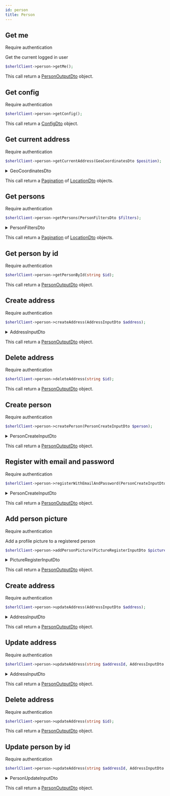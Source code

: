 ```yaml
---
id: person
title: Person
---
```


## Get me

<span class="badge badge--warning">Require authentication</span>

Get the current logged in user

```php
$sherlClient->person->getMe();
```

This call return a [PersonOutputDto](./person-types#personoutputdto) object.

## Get config

<span class="badge badge--warning">Require authentication</span>

```php
$sherlClient->person->getConfig();
```

This call return a [ConfigDto](./common-types#configdto) object.

## Get current address

<span class="badge badge--warning">Require authentication</span>

```php
$sherlClient->person->getCurrentAddress(GeoCoordinatesDto $position);
```

<details>
 <summary>GeoCoordinatesDto</summary>

| Fields        |  Type   |      Required      | Description                     |
| :------------ | :-----: | :----------------: | :------------------------------ |
| **latitude**  | `float` | :white_check_mark: | Latitude of the current address |
| **longitude** | `float` | :white_check_mark: | Latitude of the current address |

</details>

This call return a [Pagination](./common-types#pagination) of [LocationDto](./common-types#locationdto) objects.

## Get persons

<span class="badge badge--warning">Require authentication</span>

```php
$sherlClient->person->getPersons(PersonFiltersDto $filters);
```

<details>
 <summary>PersonFiltersDto</summary>

| Fields                        |                                        Type                                        | Required | Description                                        |
| :---------------------------- | :--------------------------------------------------------------------------------: | :------- | -------------------------------------------------- |
| **id**                        |                                      `string`                                      | :x:      | The person id to filter                            |
| **userId**                    |                                      `string`                                      | :x:      | The person user id to filter                       |
| **q**                         |                                      `string`                                      | :x:      | The person query to filter                         |
| **firstName**                 |                                      `string`                                      | :x:      | The person first name to filter                    |
| **lastName**                  |                                      `string`                                      | :x:      | The person last name to filter                     |
| **phoneNumber**               |                                      `string`                                      | :x:      | The person phone number to filter                  |
| **mobilePhoneNumber**         |                                      `string`                                      | :x:      | The person mobile phone number to filter           |
| **faxNumber**                 |                                      `string`                                      | :x:      | The person fax number to filter                    |
| **nationality**               |                                      `string`                                      | :x:      | The person nationality to filter                   |
| **uri**                       |                                      `string`                                      | :x:      | The person uri to filter                           |
| **legalName**                 |                                      `string`                                      | :x:      | The person legal name to filter                    |
| **location**                  |                                      `mixed`                                       | :x:      | The person location to filter                      |
| **subOrganizations**          |                                      `mixed`                                       | :x:      | The person sub organizations to filter             |
| **birthDate**                 |                                      `string`                                      | :x:      | The person birth date to filter                    |
| **email**                     |                                      `string`                                      | :x:      | The person email to filter                         |
| **gender**                    |                           [Gender](person-types#gender)                            | :x:      | The person gender to filter                        |
| **jobTitle**                  |                                      `string`                                      | :x:      | The person job title to filter                     |
| **enabled**                   |                                     `boolean`                                      | :x:      | The person account status to filter                |
| **createdAt**                 |                                     `DateTime`                                     | :x:      | The person creation date to filter                 |
| **updatedAt**                 |                                     `DateTime`                                     | :x:      | The person update date to filter                   |
| **analytics**                 |                                      `string`                                      | :x:      | The person analytics to filter                     |
| **noFrequentedEstablishment** |                                      `string`                                      | :x:      | The person not frequenting establishment to filter |
| **type**                      |                          [PersonType](person#persontype)                           | :x:      | The person type to filter                          |
| **sort**                      | [SortDto](common-types#sortdto)`<`[PersonInputDto](person-types#personinputdto)`>` | :x:      | The person sorting status                          |

</details>

This call return a [Pagination](./common-types#pagination) of [LocationDto](./common-types#locationdto) objects.

## Get person by id

<span class="badge badge--warning">Require authentication</span>

```php
$sherlClient->person->getPersonById(string $id);
```

This call return a [PersonOutputDto](./person-types#personoutputdto) object.

## Create address

<span class="badge badge--warning">Require authentication</span>

```php
$sherlClient->person->createAddress(AddressInputDto $address);
```

<details>
 <summary>AddressInputDto</summary>

| Fields                         |   Type   | Required           | Description                               |
| :----------------------------- | :------: | :----------------- | ----------------------------------------- |
| **id**                         | `string` | :white_check_mark: | L'identifiant de la personne pour filtrer |
| **country**                    | `string` | :white_check_mark: | Le pays de l'adresse                      |
| **locality**                   | `string` | :white_check_mark: | La localité de l'adresse                  |
| **region**                     | `string` | :white_check_mark: | La région de l'adresse                    |
| **postalCode**                 | `string` | :white_check_mark: | Le code postal de l'adresse               |
| **streetAddress**              | `string` | :white_check_mark: | L'adresse de la rue                       |
| **uri**                        | `string` | :white_check_mark: | L'URI de l'adresse                        |
| **createdAt**                  | `string` | :white_check_mark: | La date de création                       |
| **department**                 | `string` | :white_check_mark: | Le département de l'adresse               |
| **complementaryStreetAddress** | `string` | :white_check_mark: | L'adresse complémentaire                  |
| **name**                       | `string` | :white_check_mark: | Le nom de l'adresse                       |
| **originId**                   | `string` | :white_check_mark: | L'identifiant d'origine                   |
| **latitude**                   | `float`  | :white_check_mark: | La latitude de l'adresse                  |
| **longitude**                  | `float`  | :white_check_mark: | La longitude de l'adresse                 |

</details>

This call return a [PersonOutputDto](./person-types#personoutputdto) object.

## Delete address

<span class="badge badge--warning">Require authentication</span>

```php
$sherlClient->person->deleteAddress(string $id);
```

This call return a [PersonOutputDto](./person-types#personoutputdto) object.

## Create person

<span class="badge badge--warning">Require authentication</span>

```php
$sherlClient->person->createPerson(PersonCreateInputDto $person);
```

<details>
 <summary>PersonCreateInputDto</summary>

| Fields                |                                 Type                                  | Required           | Description                                    |
| :-------------------- | :-------------------------------------------------------------------: | :----------------- | ---------------------------------------------- |
| **id**                |                               `string`                                | :white_check_mark: | L'identifiant de la personne                   |
| **firstName**         |                               `string`                                | :x:                | Le prénom de la personne                       |
| **lastName**          |                               `string`                                | :x:                | Le nom de famille de la personne               |
| **address**           |                  [AddressInputDto](#addressinputdto)                  | :x:                | L'adresse de la personne                       |
| **phoneNumber**       |                               `string`                                | :x:                | Le numéro de téléphone                         |
| **mobilePhoneNumber** |                               `string`                                | :x:                | Le numéro de téléphone mobile                  |
| **faxNumber**         |                               `string`                                | :x:                | Le numéro de télécopie                         |
| **nationality**       |                               `string`                                | :x:                | La nationalité de la personne                  |
| **affiliation**       | [PersonOrganizationCreateInputDto](#personorganizationcreateinputdto) | :x:                | L'affiliation de la personne                   |
| **birthDate**         |                               `string`                                | :x:                | La date de naissance de la personne            |
| **email**             |                               `string`                                | :white_check_mark: | L'adresse e-mail de la personne                |
| **password**          |                               `string`                                | :white_check_mark: | Le mot de passe de la personne                 |
| **confirmPassword**   |                               `string`                                | :white_check_mark: | La confirmation du mot de passe de la personne |
| **gender**            |                     [Gender](person-types#gender)                     | :white_check_mark: | Le genre de la personne                        |
| **jobTitle**          |                               `string`                                | :x:                | Le titre de poste de la personne               |

</details>

This call return a [PersonOutputDto](./person-types#personoutputdto) object.

## Register with email and password

<span class="badge badge--warning">Require authentication</span>

```php
$sherlClient->person->registerWithEmailAndPassword(PersonCreateInputDto $person);
```

<details>
 <summary>PersonCreateInputDto</summary>

| Fields                |                                 Type                                  | Required           | Description                                    |
| :-------------------- | :-------------------------------------------------------------------: | :----------------- | ---------------------------------------------- |
| **id**                |                               `string`                                | :white_check_mark: | L'identifiant de la personne                   |
| **firstName**         |                               `string`                                | :x:                | Le prénom de la personne                       |
| **lastName**          |                               `string`                                | :x:                | Le nom de famille de la personne               |
| **address**           |                  [AddressInputDto](#addressinputdto)                  | :x:                | L'adresse de la personne                       |
| **phoneNumber**       |                               `string`                                | :x:                | Le numéro de téléphone                         |
| **mobilePhoneNumber** |                               `string`                                | :x:                | Le numéro de téléphone mobile                  |
| **faxNumber**         |                               `string`                                | :x:                | Le numéro de télécopie                         |
| **nationality**       |                               `string`                                | :x:                | La nationalité de la personne                  |
| **affiliation**       | [PersonOrganizationCreateInputDto](#personorganizationcreateinputdto) | :x:                | L'affiliation de la personne                   |
| **birthDate**         |                               `string`                                | :x:                | La date de naissance de la personne            |
| **email**             |                               `string`                                | :white_check_mark: | L'adresse e-mail de la personne                |
| **password**          |                               `string`                                | :white_check_mark: | Le mot de passe de la personne                 |
| **confirmPassword**   |                               `string`                                | :white_check_mark: | La confirmation du mot de passe de la personne |
| **gender**            |                     [Gender](person-types#gender)                     | :white_check_mark: | Le genre de la personne                        |
| **jobTitle**          |                               `string`                                | :x:                | Le titre de poste de la personne               |

</details>

This call return a [PersonOutputDto](./person-types#personoutputdto) object.

## Add person picture

<span class="badge badge--warning">Require authentication</span>

Add a profile picture to a registered person

```php
$sherlClient->person->addPersonPicture(PictureRegisterInputDto $picture);
```

<details>
 <summary>PictureRegisterInputDto</summary>

| Champs      |   Type   |       Requis       | Description                   |
| :---------- | :------: | :----------------: | ----------------------------- |
| **person**  | `string` | :white_check_mark: | L'identifiant de la personne. |
| **mediaId** | `string` | :white_check_mark: | L'identifiant du média.       |
| **file**    | `string` | :white_check_mark: | Le type de fichier            |

</details>

This call return a [PersonOutputDto](./person-types#personoutputdto) object.

## Create address

<span class="badge badge--warning">Require authentication</span>

```php
$sherlClient->person->updateAddress(AddressInputDto $address);
```

<details>
 <summary>AddressInputDto</summary>

| Champs                         |   Type   |       Requis       | Description                           |
| :----------------------------- | :------: | :----------------: | ------------------------------------- |
| **id**                         | `string` | :white_check_mark: | L'identifiant de l'adresse.           |
| **country**                    | `string` | :white_check_mark: | Le pays de l'adresse.                 |
| **locality**                   | `string` | :white_check_mark: | La localité de l'adresse.             |
| **region**                     | `string` | :white_check_mark: | La région de l'adresse.               |
| **postalCode**                 | `string` | :white_check_mark: | Le code postal de l'adresse.          |
| **streetAddress**              | `string` | :white_check_mark: | L'adresse de la rue.                  |
| **uri**                        | `string` | :white_check_mark: | L'URI de l'adresse.                   |
| **createdAt**                  | `string` | :white_check_mark: | La date de création de l'adresse.     |
| **department**                 | `string` | :white_check_mark: | Le département de l'adresse.          |
| **complementaryStreetAddress** | `string` | :white_check_mark: | L'adresse complémentaire.             |
| **name**                       | `string` | :white_check_mark: | Le nom de l'adresse.                  |
| **originId**                   | `string` | :white_check_mark: | L'identifiant d'origine de l'adresse. |
| **latitude**                   | `float`  | :white_check_mark: | La latitude de l'adresse.             |
| **longitude**                  | `float`  | :white_check_mark: | La longitude de l'adresse.            |

</details>

This call return a [PersonOutputDto](./person-types#personoutputdto) object.

## Update address

<span class="badge badge--warning">Require authentication</span>

```php
$sherlClient->person->updateAddress(string $addressId, AddressInputDto $address);
```

<details>
 <summary>AddressInputDto</summary>

| Champs                         |   Type   |       Requis       | Description                           |
| :----------------------------- | :------: | :----------------: | ------------------------------------- |
| **id**                         | `string` | :white_check_mark: | L'identifiant de l'adresse.           |
| **country**                    | `string` | :white_check_mark: | Le pays de l'adresse.                 |
| **locality**                   | `string` | :white_check_mark: | La localité de l'adresse.             |
| **region**                     | `string` | :white_check_mark: | La région de l'adresse.               |
| **postalCode**                 | `string` | :white_check_mark: | Le code postal de l'adresse.          |
| **streetAddress**              | `string` | :white_check_mark: | L'adresse de la rue.                  |
| **uri**                        | `string` | :white_check_mark: | L'URI de l'adresse.                   |
| **createdAt**                  | `string` | :white_check_mark: | La date de création de l'adresse.     |
| **department**                 | `string` | :white_check_mark: | Le département de l'adresse.          |
| **complementaryStreetAddress** | `string` | :white_check_mark: | L'adresse complémentaire.             |
| **name**                       | `string` | :white_check_mark: | Le nom de l'adresse.                  |
| **originId**                   | `string` | :white_check_mark: | L'identifiant d'origine de l'adresse. |
| **latitude**                   | `float`  | :white_check_mark: | La latitude de l'adresse.             |
| **longitude**                  | `float`  | :white_check_mark: | La longitude de l'adresse.            |

</details>

This call return a [PersonOutputDto](./person-types#personoutputdto) object.

## Delete address

<span class="badge badge--warning">Require authentication</span>

```php
$sherlClient->person->updateAddress(string $id);
```

This call return a [PersonOutputDto](./person-types#personoutputdto) object.

## Update person by id

<span class="badge badge--warning">Require authentication</span>

```php
$sherlClient->person->updateAddress(string $addressId, AddressInputDto $address);
```

<details>
 <summary>PersonUpdateInputDto</summary>

| Champs                |                                 Type                                  |       Requis       | Description                          |
| :-------------------- | :-------------------------------------------------------------------: | :----------------: | ------------------------------------ |
| **firstName**         |                               `string`                                | :white_check_mark: | Le prénom de la personne.            |
| **lastName**          |                               `string`                                | :white_check_mark: | Le nom de famille de la personne.    |
| **address**           |                  [AddressInputDto](#addressinputdto)                  | :white_check_mark: | L'adresse de la personne.            |
| **type**              |                    [PersonType](person#persontype)                    | :white_check_mark: | Le type de personne.                 |
| **phoneNumber**       |                               `string`                                | :white_check_mark: | Le numéro de téléphone.              |
| **mobilePhoneNumber** |                               `string`                                | :white_check_mark: | Le numéro de téléphone mobile.       |
| **faxNumber**         |                               `string`                                | :white_check_mark: | Le numéro de télécopie.              |
| **nationality**       |                               `string`                                | :white_check_mark: | La nationalité de la personne.       |
| **affiliation**       | [PersonOrganizationCreateInputDto](#personorganizationcreateinputdto) | :white_check_mark: | L'affiliation de la personne.        |
| **latitude**          |                                `float`                                | :white_check_mark: | La latitude de la personne.          |
| **longitude**         |                                `float`                                | :white_check_mark: | La longitude de la personne.         |
| **birthDate**         |                               `string`                                | :white_check_mark: | La date de naissance de la personne. |
| **email**             |                               `string`                                |                    | L'adresse e-mail de la personne.     |
| **gender**            |                     [Gender](person-types#gender)                     | :white_check_mark: | Le genre de la personne.             |
| **jobTitle**          |                               `string`                                | :white_check_mark: | Le titre de poste de la personne.    |
| **metadata**          |                               `string`                                | :white_check_mark: | Métadonnées de la personne.          |
| **userProfileUri**    |                               `string`                                | :white_check_mark: | L'URI du profil utilisateur.         |

</details>

This call return a [PersonOutputDto](./person-types#personoutputdto) object.
